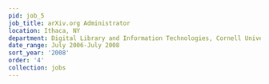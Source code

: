 ```yaml
---
pid: job_5
job_title: arXiv.org Administrator
location: Ithaca, NY
department: Digital Library and Information Technologies, Cornell University Library
date_range: July 2006-July 2008
sort_year: '2008'
order: '4'
collection: jobs
---
```


